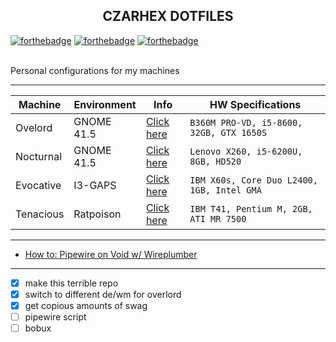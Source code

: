 <h2 align="center">CZARHEX DOTFILES</h2>

[![forthebadge](https://forthebadge.com/images/badges/compatibility-club-penguin.svg)](https://forthebadge.com) 
[![forthebadge](https://forthebadge.com/images/badges/just-plain-nasty.svg)](https://forthebadge.com) 
[![forthebadge](https://forthebadge.com/images/badges/built-with-swag.svg)](https://forthebadge.com) 

<br/>
Personal configurations for my machines

** **

| Machine | Environment | Info | HW Specifications |
| --- | --- | --- | --- |
| Ovelord | GNOME 41.5 | [Click here](https://github.com/czarhex/dotfiles/blob/main/OVERLORD.md) | `B360M PRO-VD, i5-8600, 32GB, GTX 1650S` |
| Nocturnal | GNOME 41.5 | [Click here](https://github.com/czarhex/dotfiles/blob/main/NOCTURNAL.md) | `Lenovo X260, i5-6200U, 8GB, HD520` |
| Evocative | I3-GAPS | [Click here](https://www.youtube.com/watch?v=dQw4w9WgXcQ) | `IBM X60s, Core Duo L2400, 1GB, Intel GMA` |
| Tenacious | Ratpoison | [Click here](https://www.youtube.com/watch?v=dQw4w9WgXcQ) | `IBM T41, Pentium M, 2GB, ATI MR 7500` |

** **

* [How to: Pipewire on Void w/ Wireplumber](https://github.com/czarhex/dotfiles/blob/main/PIPEVOID.md)

** **
- [x] make this terrible repo
- [x] switch to different de/wm for overlord
- [x] get copious amounts of swag
- [ ] pipewire script
- [ ] bobux
